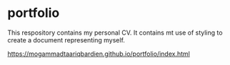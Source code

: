 # portfolio
This respository contains my personal CV.
It contains mt use of styling to create a document representing myself.

https://mogammadtaariqbardien.github.io/portfolio/index.html
